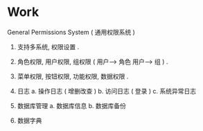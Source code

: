 # Work


General Permissions System ( 通用权限系统 )

1. 支持多系统, 权限设置 . 

2. 角色权限, 用户权限, 组权限 ( 用户--> 角色  用户--> 组 ) . 

3. 菜单权限, 按钮权限, 功能权限, 数据权限 . 

4. 日志 
	a. 操作日志 ( 增删改查 )
	b. 访问日志 ( 登录 )
	c. 系统异常日志 

5. 数据库管理 
	a. 数据库信息 
	b. 数据库备份 

6. 数据字典 

